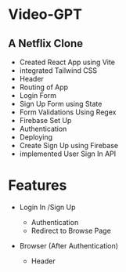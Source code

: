 # Video-GPT

## A Netflix Clone

- Created React App using Vite
- integrated Tailwind CSS
- Header
- Routing of App
- Login Form
- Sign Up Form using State
- Form Validations Using Regex
- Firebase Set Up
- Authentication
- Deploying
- Create Sign Up using Firebase
- implemented User Sign In API

# Features

- Login In /Sign Up

  - Authentication
  - Redirect to Browse Page

- Browser (After Authentication)
  - Header
